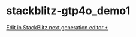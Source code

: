 # stackblitz-gtp4o_demo1

[Edit in StackBlitz next generation editor ⚡️](https://stackblitz.com/~/github.com/thebacons/stackblitz-gtp4o_demo1)